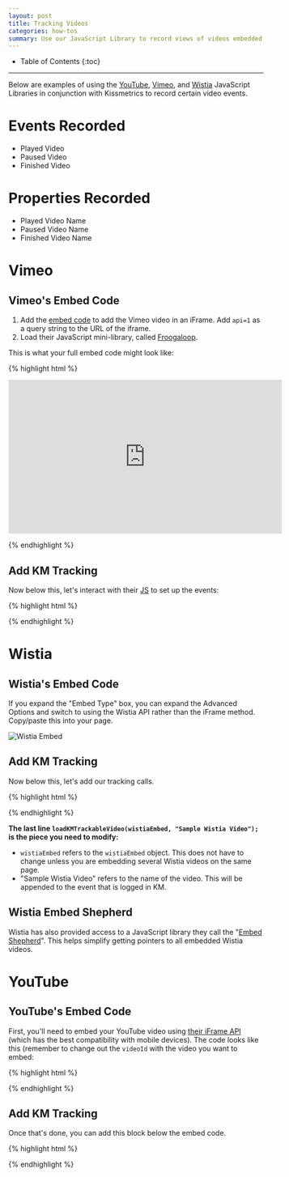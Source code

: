 ```yaml
---
layout: post
title: Tracking Videos
categories: how-tos
summary: Use our JavaScript Library to record views of videos embedded on your site.
---
```

* Table of Contents
{:toc}
* * *

Below are examples of using the [YouTube](#youtube), [Vimeo](#vimeo), and [Wistia](#wistia) JavaScript Libraries in conjunction with Kissmetrics to record certain video events.

# Events Recorded

* Played Video
* Paused Video
* Finished Video

# Properties Recorded

* Played Video Name
* Paused Video Name
* Finished Video Name

# Vimeo

## Vimeo's Embed Code

1. Add the [embed code][vimeo-embed] to add the Vimeo video in an iFrame. Add `api=1` as a query string to the URL of the iframe.
2. Load their JavaScript mini-library, called [Froogaloop][vimeo-froogaloop].

This is what your full embed code might look like:

{% highlight html %}
<!-- Load the video with the API enabled -->
<iframe id="player1" src="http://player.vimeo.com/video/7100569?player_id=player1&api=1" width="540" height="304" frameborder="0" webkitallowfullscreen></iframe>

<!-- Load Froogaloop, Vimeo's JS API -->
<script src="http://a.vimeocdn.com/js/froogaloop2.min.js"></script>
{% endhighlight %}

## Add KM Tracking
Now below this, let's interact with their [JS][vimeo-js] to set up the events:

{% highlight html %}
<script type="text/javascript">
var iframe = $('#player1')[0],
    player = $f(iframe);

// TODO: The only piece of the code to modify is the video name.
var videoName = "Sample Video";

// Add listeners after the player is ready.
player.addEvent('ready', function() {
  player.addEvent('play', function(){
    _kmq.push(['record', 'Played Video', {'Played Video Name':videoName}]);
  });
  player.addEvent('pause', function(){
    _kmq.push(['record', 'Paused Video', {'Paused Video Name':videoName}]);
  });
  player.addEvent('finish', function(){
    _kmq.push(['record', 'Finished Video', {'Finished Video Name':videoName}]);
  });
});
</script>
{% endhighlight %}

# Wistia

## Wistia's Embed Code
If you expand the "Embed Type" box, you can expand the Advanced Options and switch to using the Wistia API rather than the iFrame method. Copy/paste this into your page.

![Wistia Embed][wistia-embed]

## Add KM Tracking
Now below this, let's add our tracking calls.

{% highlight html %}
<script type="text/javascript">
function loadKMTrackableVideo (wistia_object, videoName) {
  // Add tracking to 'play', 'pause', and 'end' events.
  wistia_object.bind("play", function() {
    _kmq.push(['record', 'Played Video', {'Played Video Name':videoName}]);
  });
  wistia_object.bind("pause", function() {
    _kmq.push(['record', 'Paused Video', {'Paused Video Name':videoName}]);
  });
  wistia_object.bind("end", function() {
    _kmq.push(['record', 'Finished Video', {'Finished Video Name':videoName}]);
  });
}

// TODO: The only piece of the code to modify is the video name.
loadKMTrackableVideo(wistiaEmbed, "Sample Wistia Video");
</script>
{% endhighlight %}

**The last line `loadKMTrackableVideo(wistiaEmbed, "Sample Wistia Video");` is the piece you need to modify:**

* `wistiaEmbed` refers to the `wistiaEmbed` object. This does not have to change unless you are embedding several Wistia videos on the same page.
* "Sample Wistia Video" refers to the name of the video. This will be appended to the event that is logged in KM.

## Wistia Embed Shepherd

Wistia has also provided access to a JavaScript library they call the "[Embed Shepherd][wistia-embed-shepherd]". This helps simplify getting pointers to all embedded Wistia videos.

# YouTube

## YouTube's Embed Code
First, you'll need to embed your YouTube video using [their iFrame API][youtube-embed] (which has the best compatibility with mobile devices). The code looks like this (remember to change out the `videoId` with the video you want to embed:

{% highlight html %}
<!-- The <iframe> (and video player) will replace this <div> tag. -->
<div id="player"></div>

<script type="text/javascript">
// This code loads the IFrame Player API code asynchronously.
var tag = document.createElement('script');
tag.src = "https://www.youtube.com/iframe_api";
var firstScriptTag = document.getElementsByTagName('script')[0];
firstScriptTag.parentNode.insertBefore(tag, firstScriptTag);

// This function creates an <iframe> (and YouTube player)
// after the API code downloads.
var player;
function onYouTubeIframeAPIReady() {
  player = new YT.Player('player', {
    height: '390',
    width: '640',
    videoId: 'M7lc1UVf-VE',
    events: {
      'onReady': onPlayerReady,
      'onStateChange': onPlayerStateChange
    }
  });
}

function onPlayerReady(event) {
  // Add hooks for what you want to happen when the player has loaded
}
</script>
{% endhighlight %}

## Add KM Tracking
Once that's done, you can add this block below the embed code.

{% highlight html %}
<script type="text/javascript">
var _kmq = _kmq || [];
function onPlayerStateChange(event) {
  switch(event.data) {
    case YT.PlayerState.PLAYING:
      _kmq.push(['record', 'Played Video', 
                {'Played Video Name':player.getVideoData().title}]);
      break;
    case YT.PlayerState.PAUSED:
      _kmq.push(['record', 'Paused Video', 
                {'Paused Video Name':player.getVideoData().title}]);
      break;
    case YT.PlayerState.ENDED:
      _kmq.push(['record', 'Finished Video', 
                {'Finished Video Name':player.getVideoData().title}]);
      break;
    default:
      return;
  }
}
</script>
{% endhighlight %}

[vimeo-embed]: http://developer.vimeo.com/player/embedding
[vimeo-froogaloop]: https://github.com/vimeo/player-api/tree/master/javascript
[vimeo-js]: http://developer.vimeo.com/player/js-api

[wistia-embed]: https://s3.amazonaws.com/kissmetrics-support-files/assets/how-tos/tracking-video/wistia-embed.png
[wistia-embed-shepherd]: http://wistia.com/doc/embed-shepherd
[youtube-embed]: https://developers.google.com/youtube/iframe_api_reference#Loading_a_Video_Player
